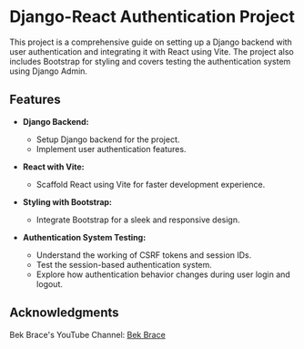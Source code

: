# Django-React Authentication Project

This project is a comprehensive guide on setting up a Django backend with user authentication and integrating it with
React using Vite.
The project also includes Bootstrap for styling and covers testing the authentication system using Django Admin.

## Features

- **Django Backend:**
    - Setup Django backend for the project.
    - Implement user authentication features.

- **React with Vite:**
    - Scaffold React using Vite for faster development experience.

- **Styling with Bootstrap:**
    - Integrate Bootstrap for a sleek and responsive design.

- **Authentication System Testing:**
    - Understand the working of CSRF tokens and session IDs.
    - Test the session-based authentication system.
    - Explore how authentication behavior changes during user login and logout.

## Acknowledgments

Bek Brace's YouTube Channel: [Bek Brace](https://www.youtube.com/@BekBrace)
